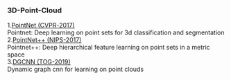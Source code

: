 ### 3D-Point-Cloud
1.[PointNet (CVPR-2017)](https://openaccess.thecvf.com/content_cvpr_2017/papers/Qi_PointNet_Deep_Learning_CVPR_2017_paper.pdf) </br>
Pointnet: Deep learning on point sets for 3d classification and segmentation </br>
2.[PointNet++ (NIPS-2017)](https://proceedings.neurips.cc/paper_files/paper/2017/file/d8bf84be3800d12f74d8b05e9b89836f-Paper.pdf) </br>
Pointnet++: Deep hierarchical feature learning on point sets in a metric space </br>
3.[DGCNN (TOG-2019)](https://dl.acm.org/doi/pdf/10.1145/3326362) </br>
Dynamic graph cnn for learning on point clouds </br>
